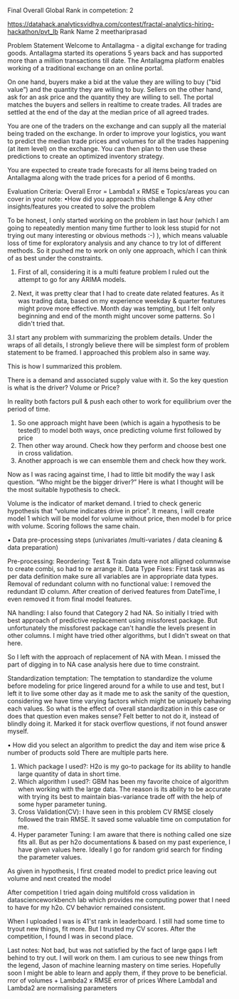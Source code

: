 Final Overall Global Rank in competetion: 2

https://datahack.analyticsvidhya.com/contest/fractal-analytics-hiring-hackathon/pvt_lb
Rank Name
2		 meethariprasad

Problem Statement
Welcome to Antallagma - a digital exchange for trading goods. Antallagma started its operations 5 years back and has supported more than a million transactions till date. The Antallagma platform enables working of a traditional exchange on an online portal. 

On one hand, buyers make a bid at the value they are willing to buy ("bid value”) and the quantity they are willing to buy. Sellers on the other hand, ask for an ask price and the quantity they are willing to sell. The portal matches the buyers and sellers in realtime to create trades. All trades are settled at the end of the day at the median price of all agreed trades. 

You are one of the traders on the exchange and can supply all the material being traded on the exchange. In order to improve your logistics, you want to predict the median trade prices and volumes for all the trades happening (at item level) on the exchange. You can then plan to then use these predictions to create an optimized inventory strategy. 

You are expected to create trade forecasts for all items being traded on Antallagma along with the trade prices for a period of 6 months. 

Evaluation Criteria: 
Overall Error = Lambda1 x RMSE e
Topics/areas you can cover in your note:
•How did you approach this challenge & Any other insights/features you created to solve the problem

To be honest, I only started working on the problem in last hour (which I am going to repeatedly mention many time further to look less stupid for not trying out many interesting or obvious methods :-) ), which means valuable loss of time for exploratory analysis and any chance to try lot of different methods. So it pushed me to work on only one approach, which I can think of as best under the constraints.

1. First of all, considering it is a multi feature problem I ruled out the attempt to go for any ARIMA models.

2. Next, it was pretty clear that I had to create date related features. As it was trading data, based on my experience weekday & quarter features might prove more effective. Month day was tempting, but I felt only beginning and end of the month might uncover some patterns. So I didn't tried that.

3.I start any problem with summarizing the problem details. Under the wraps of all details, I strongly believe there will be simplest form of problem statement to be framed. I approached this problem also in same way.

This is how I summarized this problem.

There is a demand and associated supply value with it. So the key question is what is the driver? Volume or Price?

In reality both factors pull & push each other to work for equilibrium over the period of time.
1. So one approach might have been (which is again a hypothesis to be tested!) to model both ways, once predicting volume first followed by price
2. Then other way around. Check how they perform and choose best one in cross validation.
3. Another approach is we can ensemble them and check how they work.

Now as I was racing against time, I had to little bit modify the way I ask question. “Who might be the bigger driver?” Here is what I thought will be the most suitable hypothesis to check.

Volume is the indicator of market demand. I tried to check generic hypothesis that “volume indicates drive in price”. It means, I will create model 1 which will be model for volume without price, then model b for price with volume. Scoring follows the same chain.

•	Data pre-processing steps (univariates /multi-variates / data cleaning & data preparation)

Pre-processing: 
Reordering: Test & Train data were not alligned columnwise to create combi, so had to re arrange it.
Data Type Fixes: First task was as per data definition make sure all variables are in appropriate data types.
Removal of redundant column with no functional value: I removed the redundant ID column. After creation of derived features from DateTime, I even removed it from final model features.

NA handling: I also found that Category 2 had NA. So initially I tried with best approach of predictive replacement using missforest package. But unfortunately the missforest package can't handle the levels present in other columns. I might have tried other algorithms, but I didn't sweat on that here.

So I left with the approach of replacement of NA with Mean. I missed the part of digging in to NA case analysis here due to time constraint.

Standardization temptation: The temptation to standardize the volume before modeling for price lingered around for a while to use and test, but I left it to live some other day as it made me to ask the sanity of the question, considering we have time varying factors which might be uniquely behaving each values. So what is the effect of overall standardization in this case or does that question even makes sense? Felt better to not do it, instead of blindly doing it. Marked it for stack overflow questions, if not found answer myself.


•	How did you select an algorithm to predict the day and item wise price & number of products sold
There are multiple parts here.

1. Which package I used?: H2o is my go-to package for its ability to handle large quantity of data in short time.
2. Which algorithm I used?: GBM has been my favorite choice of algorithm when working with the large data. The reason is its ability to be accurate with trying its best to maintain bias-variance trade off with the help of some hyper parameter tuning.
3. Cross Validation(CV): I have seen in this problem CV RMSE closely followed the train RMSE. It saved some valuable time on computation for me.
4. Hyper parameter Tuning: I am aware that there is nothing called one size fits all. But as per h2o documentations & based on my past experience, I have given values here. Ideally I go for random grid search for finding the parameter values.

As given in hypothesis, I first created model to predict price leaving out volume and next created the model

After competition I tried again doing multifold cross validation in datascienceworkbench lab which provides me computing power that I need to have for my h2o. CV behavior remained consistent.

When I uploaded I was is 41'st rank in leaderboard. I still had some time to tryout new things, fit more. But I trusted my CV scores. After the competition, I found I was in second place.

Last notes:
Not bad, but was not satisfied by the fact of large gaps I left behind to try out. I will work on them. I am curious to see new things from the legend, Jason of machine learning mastery on time series. Hopefully soon I might be able to learn and apply them, if they prove to be beneficial.
rror of volumes + Lambda2 x RMSE error of prices Where Lambda1 and Lambda2 are normalising parameters 
